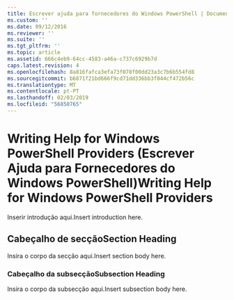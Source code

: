 ```yaml
---
title: Escrever ajuda para fornecedores do Windows PowerShell | Documentos da Microsoft
ms.custom: ''
ms.date: 09/12/2016
ms.reviewer: ''
ms.suite: ''
ms.tgt_pltfrm: ''
ms.topic: article
ms.assetid: 666c4eb9-64cc-4583-a46a-c737c6929b7d
caps.latest.revision: 4
ms.openlocfilehash: 8a816fafca3efa73f078f00dd23a3c7b6b554fd8
ms.sourcegitcommit: b6871f21bd666f9cd71dd336bb3f844cf472b56c
ms.translationtype: MT
ms.contentlocale: pt-PT
ms.lasthandoff: 02/03/2019
ms.locfileid: "56850765"
---
```

# <a name="writing-help-for-windows-powershell-providers"></a><span data-ttu-id="cce33-102">Writing Help for Windows PowerShell Providers (Escrever Ajuda para Fornecedores do Windows PowerShell)</span><span class="sxs-lookup"><span data-stu-id="cce33-102">Writing Help for Windows PowerShell Providers</span></span>

<span data-ttu-id="cce33-103">Inserir introdução aqui.</span><span class="sxs-lookup"><span data-stu-id="cce33-103">Insert introduction here.</span></span>

## <a name="section-heading"></a><span data-ttu-id="cce33-104">Cabeçalho de secção</span><span class="sxs-lookup"><span data-stu-id="cce33-104">Section Heading</span></span>

 <span data-ttu-id="cce33-105">Insira o corpo da secção aqui.</span><span class="sxs-lookup"><span data-stu-id="cce33-105">Insert section body here.</span></span>

### <a name="subsection-heading"></a><span data-ttu-id="cce33-106">Cabeçalho da subsecção</span><span class="sxs-lookup"><span data-stu-id="cce33-106">Subsection Heading</span></span>

 <span data-ttu-id="cce33-107">Insira o corpo da subsecção aqui.</span><span class="sxs-lookup"><span data-stu-id="cce33-107">Insert subsection body here.</span></span>